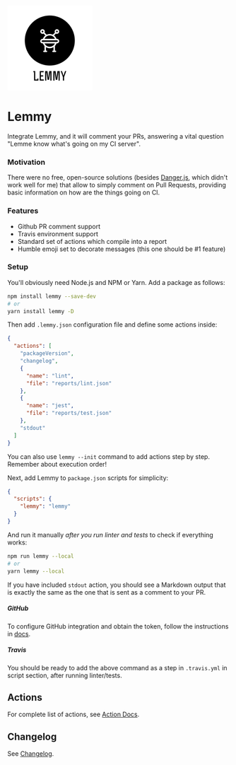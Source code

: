 ![Lemmy Logo](lemmy.svg)

# Lemmy
Integrate Lemmy, and it will comment your PRs, answering a vital question "Lemme know what's going on my CI server".

### Motivation
There were no free, open-source solutions (besides [Danger.js](https://github.com/danger/danger-js), which didn't work well for me) that allow to simply comment on Pull Requests, providing basic information on how are the things going on CI.

### Features

* Github PR comment support
* Travis environment support
* Standard set of actions which compile into a report
* Humble emoji set to decorate messages (this one should be #1 feature)

### Setup

You'll obviously need Node.js and NPM or Yarn. Add a package as follows:

```bash
npm install lemmy --save-dev
# or
yarn install lemmy -D
```

Then add `.lemmy.json` configuration file and define some actions inside:

```json
{
  "actions": [
    "packageVersion",
    "changelog",
    {
      "name": "lint",
      "file": "reports/lint.json"
    },
    {
      "name": "jest",
      "file": "reports/test.json"
    },
    "stdout"
  ]
}
```

You can also use `lemmy --init` command to add actions step by step. Remember about execution order!

Next, add Lemmy to `package.json` scripts for simplicity:
```json
{
  "scripts": {
    "lemmy": "lemmy"
  }
}
```

And run it manually *after you run linter and tests* to check if everything works:
```bash
npm run lemmy --local
# or
yarn lemmy --local
```

If you have included `stdout` action, you should see a Markdown output that is exactly the same as the one that is sent as a comment to your PR.

##### GitHub

To configure GitHub integration and obtain the token, follow the instructions in [docs](./docs/github.md).

##### Travis
You should be ready to add the above command as a step in `.travis.yml` in script section, after running linter/tests.

## Actions

For complete list of actions, see [Action Docs](./docs/actions.md).

## Changelog

See [Changelog](./CHANGELOG.md).
